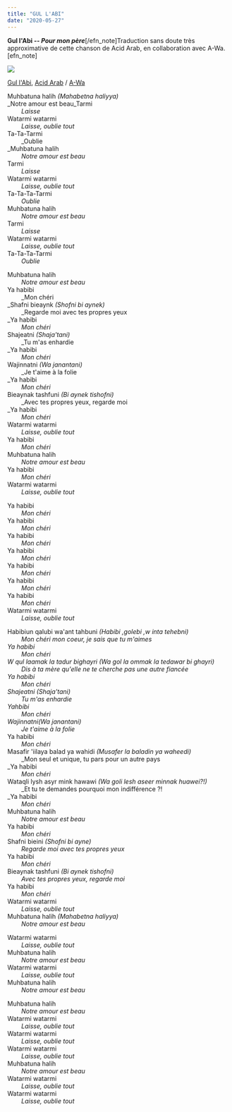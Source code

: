 ```yaml
---
title: "GUL L'ABI"
date: "2020-05-27"
---
```


**Gul l'Abi -- _Pour mon père_**\[/efn\_note\]Traduction sans doute très approximative de cette chanson de Acid Arab, en collaboration avec A-Wa.\[efn\_note\]

[![](https://blog.atlant.is/wp-content/uploads/2020/05/gul-l-abi.jpg)](https://www.youtube.com/watch?v=0e0txlm7KUo)

[Gul l'Abi](https://www.youtube.com/watch?v=0e0txlm7KUo), [Acid Arab](https://fr.wikipedia.org/wiki/Acid_Arab) / [A-Wa](https://www.a-wamusic.com/music)

Muhbatuna halih _(Mahabetna haliyya)_  
 _Notre amour est beau_Tarmi  
        _Laisse_  
Watarmi watarmi  
        _Laisse, oublie tout_  
Ta-Ta-Tarmi  
        _Oublie  
_Muhbatuna halih  
        _Notre amour est beau_  
Tarmi  
        _Laisse_  
Watarmi watarmi  
        _Laisse, oublie tout_  
Ta-Ta-Ta-Tarmi  
        _Oublie_  
Muhbatuna halih  
        _Notre amour est beau_  
Tarmi  
        _Laisse_  
Watarmi watarmi  
        _Laisse, oublie tout_  
Ta-Ta-Ta-Tarmi  
        _Oublie_

Muhbatuna halih  
        _Notre amour est beau_  
Ya habibi  
        _Mon chéri  
_Shafni bieaynk _(Shofni bi aynek)_  
        _Regarde moi avec tes propres yeux  
_Ya habibi  
        _Mon chéri_  
Shajeatni _(Shaja'tani)_  
        _Tu m'as enhardie  
_Ya habibi  
        _Mon chéri_  
Wajinnatni _(Wa janantani)_  
        _Je t'aime à la folie  
_Ya habibi  
        _Mon chéri_  
Bieaynak tashfuni _(Bi aynek tishofni)_  
        _Avec tes propres yeux, regarde moi  
_Ya habibi  
        _Mon chéri_  
Watarmi watarmi  
        _Laisse, oublie tout_  
Ya habibi  
        _Mon chéri_  
Muhbatuna halih  
        _Notre amour est beau_  
Ya habibi  
        _Mon chéri_  
Watarmi watarmi  
        _Laisse, oublie tout_

Ya habibi  
        _Mon chéri_  
Ya habibi  
        _Mon chéri_  
Ya habibi  
        _Mon chéri_  
Ya habibi  
        _Mon chéri_  
Ya habibi  
        _Mon chéri_  
Ya habibi  
        _Mon chéri_  
Ya habibi  
        _Mon chéri_  
Watarmi watarmi  
        _Laisse, oublie tout_

Habibiun qalubi wa'ant tahbuni _(Habibi ,golebi ,w inta tehebni)_  
        _Mon chéri mon coeur, je sais que tu m'aimes  
_Ya habibi  
        _Mon chéri_  
W qul laamak la tadur bighayri _(Wa gol la ommak la tedawar bi ghayri)_  
        _Dis à ta mère qu'elle ne te cherche pas une autre fiancée_  
Ya habibi  
        _Mon chéri_  
Shajeatni _(Shaja'tani)_  
        _Tu m'as enhardie_  
Yahbibi  
        _Mon chéri_  
Wajinnatni_(Wa janantani)_  
        _Je t'aime à la folie_  
Ya habibi  
        _Mon chéri_  
Masafir 'iilaya balad ya wahidi _(Musafer la baladin ya waheedi)_  
        _Mon seul et unique, tu pars pour un autre pays  
_Ya habibi  
        _Mon chéri_  
Wataqli lysh asyr mink hawawi _(Wa goli lesh aseer minnak huawei?!)_  
        _Et tu te demandes pourquoi mon indifférence ?!  
_Ya habibi  
        _Mon chéri_  
Muhbatuna halih  
        _Notre amour est beau_  
Ya habibi  
        _Mon chéri_  
Shafni bieini _(Shofni bi ayne)_  
        _Regarde moi avec tes propres yeux_  
Ya habibi  
        _Mon chéri_  
Bieaynak tashfuni _(Bi aynek tishofni)_  
        _Avec tes propres yeux, regarde moi_  
Ya habibi  
        _Mon chéri_  
Watarmi watarmi  
        _Laisse, oublie tout_  
Muhbatuna halih _(Mahabetna haliyya)_  
        _Notre amour est beau_

Watarmi watarmi  
        _Laisse, oublie tout_  
Muhbatuna halih  
        _Notre amour est beau_  
Watarmi watarmi  
        _Laisse, oublie tout_  
Muhbatuna halih  
        _Notre amour est beau_

Muhbatuna halih  
        _Notre amour est beau_  
Watarmi watarmi  
        _Laisse, oublie tout_  
Watarmi watarmi  
        _Laisse, oublie tout_  
Watarmi watarmi  
        _Laisse, oublie tout_  
Muhbatuna halih  
        _Notre amour est beau_  
Watarmi watarmi  
        _Laisse, oublie tout_  
Watarmi watarmi  
        _Laisse, oublie tout_
